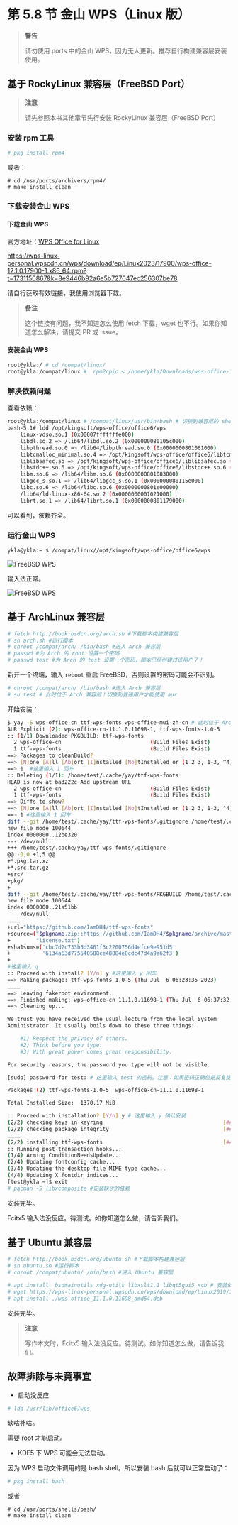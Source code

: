 # 第 5.8 节 金山 WPS（Linux 版）

>**警告**
>
>请勿使用 ports 中的金山 WPS，因为无人更新。推荐自行构建兼容层安装使用。

## 基于 RockyLinux 兼容层（FreeBSD Port）

>**注意**
>
>请先参照本书其他章节先行安装 RockyLinux 兼容层（FreeBSD Port）

### 安装 rpm 工具

```sh
# pkg install rpm4
```

或者：

```
# cd /usr/ports/archivers/rpm4/ 
# make install clean
```

### 下载安装金山 WPS



#### 下载金山 WPS

官方地址：[WPS Office for Linux](https://linux.wps.cn/)


<https://wps-linux-personal.wpscdn.cn/wps/download/ep/Linux2023/17900/wps-office-12.1.0.17900-1.x86_64.rpm?t=1731150867&k=8e9446b92a6e5b727047ec256307be78>

请自行获取有效链接，我使用浏览器下载。

>**备注**
>
>这个链接有问题，我不知道怎么使用 fetch 下载，wget 也不行。如果你知道怎么解决，请提交 PR 或 issue。

#### 安装金山 WPS

```sh
root@ykla:/ # cd /compat/linux/
root@ykla:/compat/linux #  rpm2cpio < /home/ykla/Downloads/wps-office-12.1.0.17900-1.x86_64.rpm  | cpio -id  # 注意路径要换成你自己的
```


### 解决依赖问题

查看依赖：

```bash
root@ykla:/compat/linux # /compat/linux/usr/bin/bash # 切换到兼容层的 shell
bash-5.1# ldd /opt/kingsoft/wps-office/office6/wps
	linux-vdso.so.1 (0x00007fffffffe000)
	libdl.so.2 => /lib64/libdl.so.2 (0x000000080105c000)
	libpthread.so.0 => /lib64/libpthread.so.0 (0x0000000801061000)
	libtcmalloc_minimal.so.4 => /opt/kingsoft/wps-office/office6/libtcmalloc_minimal.so.4 (0x0000000801600000)
	liblibsafec.so => /opt/kingsoft/wps-office/office6/liblibsafec.so (0x0000000801066000)
	libstdc++.so.6 => /opt/kingsoft/wps-office/office6/libstdc++.so.6 (0x0000000801a00000)
	libm.so.6 => /lib64/libm.so.6 (0x0000000801083000)
	libgcc_s.so.1 => /lib64/libgcc_s.so.1 (0x000000080115e000)
	libc.so.6 => /lib64/libc.so.6 (0x0000000801e00000)
	/lib64/ld-linux-x86-64.so.2 (0x0000000001021000)
	librt.so.1 => /lib64/librt.so.1 (0x0000000801179000)
```

可以看到，依赖齐全。

### 运行金山 WPS


```bash
ykla@ykla:~ $ /compat/linux//opt/kingsoft/wps-office/office6/wps
```


![FreeBSD WPS](../.gitbook/assets/wps1.png)

输入法正常。

![FreeBSD WPS](../.gitbook/assets/wps2.png)

## 基于 ArchLinux 兼容层

```sh
# fetch http://book.bsdcn.org/arch.sh #下载脚本构建兼容层
# sh arch.sh #运行脚本
# chroot /compat/arch/ /bin/bash #进入 Arch 兼容层
# passwd #为 Arch 的 root 设置一个密码
# passwd test #为 Arch 的 test 设置一个密码，脚本已经创建过该用户了！
```

新开一个终端，输入 `reboot` 重启 FreeBSD，否则设置的密码可能会不识别。

```sh
# chroot /compat/arch/ /bin/bash #进入 Arch 兼容层
# su test # 此时位于 Arch 兼容层！切换到普通用户才能使用 aur
```

开始安装：

```sh
$ yay -S wps-office-cn ttf-wps-fonts wps-office-mui-zh-cn # 此时位于 Arch 兼容层！此时用户为 test
AUR Explicit (2): wps-office-cn-11.1.0.11698-1, ttf-wps-fonts-1.0-5
:: (1/1) Downloaded PKGBUILD: ttf-wps-fonts
  2 wps-office-cn                            (Build Files Exist)
  1 ttf-wps-fonts                            (Build Files Exist)
==> Packages to cleanBuild?
==> [N]one [A]ll [Ab]ort [I]nstalled [No]tInstalled or (1 2 3, 1-3, ^4)
==> 1  #这里输入 1 回车
:: Deleting (1/1): /home/test/.cache/yay/ttf-wps-fonts
HEAD is now at ba3222c Add upstream URL
  2 wps-office-cn                            (Build Files Exist)
  1 ttf-wps-fonts                            (Build Files Exist)
==> Diffs to show?
==> [N]one [A]ll [Ab]ort [I]nstalled [No]tInstalled or (1 2 3, 1-3, ^4)
==> 1 #这里输入 1 回车
diff --git /home/test/.cache/yay/ttf-wps-fonts/.gitignore /home/test/.cache/yay/ttf-wps-fonts/.gitignore
new file mode 100644
index 0000000..12be320
--- /dev/null
+++ /home/test/.cache/yay/ttf-wps-fonts/.gitignore
@@ -0,0 +1,5 @@
+*.pkg.tar.xz
+*.src.tar.gz
+src/
+pkg/
+
diff --git /home/test/.cache/yay/ttf-wps-fonts/PKGBUILD /home/test/.cache/yay/ttf-wps-fonts/PKGBUILD
new file mode 100644
index 0000000..21a51bb
--- /dev/null
…………
+url="https://github.com/IamDH4/ttf-wps-fonts"
+source=("$pkgname.zip::https://github.com/IamDH4/$pkgname/archive/master.zip"
+        "license.txt")
+sha1sums=('cbc7d2c733b5d3461f3c2200756d4efce9e951d5'
+          '6134a63d775540588ce48884e8cdc47d4a9a62f3')
+
#这里输入 q
:: Proceed with install? [Y/n] y #这里输入 y 回车
==> Making package: ttf-wps-fonts 1.0-5 (Thu Jul  6 06:23:35 2023)
…………
==> Leaving fakeroot environment.
==> Finished making: wps-office-cn 11.1.0.11698-1 (Thu Jul  6 06:37:32 2023)
==> Cleaning up...

We trust you have received the usual lecture from the local System
Administrator. It usually boils down to these three things:

    #1) Respect the privacy of others.
    #2) Think before you type.
    #3) With great power comes great responsibility.

For security reasons, the password you type will not be visible.

[sudo] password for test: # 这里输入 test 的密码。注意：如果密码正确但是反复提示密码错误，请你 reboot 重启 FreeBSD 系统重新执行以上操作。

Packages (2) ttf-wps-fonts-1.0-5  wps-office-cn-11.1.0.11698-1

Total Installed Size:  1370.17 MiB

:: Proceed with installation? [Y/n] y # 这里输入 y 确认安装
(2/2) checking keys in keyring                                      [######################################] 100%
(2/2) checking package integrity                                    [######################################] 100%
…………
(2/2) installing ttf-wps-fonts                                      [######################################] 100%
:: Running post-transaction hooks...
(1/4) Arming ConditionNeedsUpdate...
(2/4) Updating fontconfig cache...
(3/4) Updating the desktop file MIME type cache...
(4/4) Updating X fontdir indices...
[test@ykla ~]$ exit
# pacman -S libxcomposite #安装缺少的依赖
```

安装完毕。

Fcitx5 输入法没反应。待测试。如你知道怎么做，请告诉我们。

## 基于 Ubuntu 兼容层

```sh
# fetch http://book.bsdcn.org/ubuntu.sh #下载脚本构建兼容层
# sh ubuntu.sh #运行脚本
# chroot /compat/ubuntu/ /bin/bash #进入 Ubuntu 兼容层
```

```sh
# apt install  bsdmainutils xdg-utils libxslt1.1 libqt5gui5 xcb # 安装依赖包
# wget https://wps-linux-personal.wpscdn.cn/wps/download/ep/Linux2019/11698/wps-office_11.1.0.11698_amd64.deb
# apt install ./wps-office_11.1.0.11698_amd64.deb
```

安装完毕。

>**注意**
>
>写作本文时，Fcitx5 输入法没反应。待测试。如你知道怎么做，请告诉我们。

## 故障排除与未竟事宜

- 启动没反应

```sh
# ldd /usr/lib/office6/wps
```

缺啥补啥。

需要 root 才能启动。

- KDE5 下 WPS 可能会无法启动。

因为 WPS 启动文件调用的是 bash shell。所以安装 bash 后就可以正常启动了：

```sh
# pkg install bash
```

或者

```
# cd /usr/ports/shells/bash/
# make install clean
```
